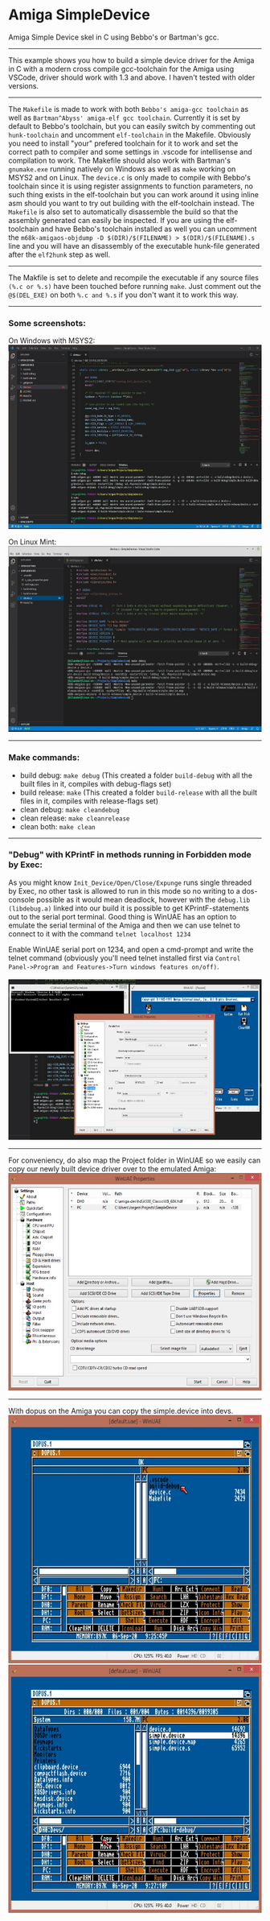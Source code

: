 # Amiga SimpleDevice
Amiga Simple Device skel in C using Bebbo's or Bartman's gcc.
***
This example shows you how to build a simple device driver for the Amiga in C with a modern cross compile gcc-toolchain for the Amiga using VSCode, driver should work with 1.3 and above. I haven't tested with older versions.
***
The `Makefile` is made to work with both `Bebbo's amiga-gcc toolchain` as well as `Bartman^Abyss' amiga-elf gcc toolchain`. Currently it is set by default to Bebbo's toolchain, but you can easily switch by commenting out `hunk-toolchain` and uncomment `elf-toolchain` in the Makefile. Obviously you need to install "your" prefered toolchain for it to work and set the correct path to compiler and some settings in .vscode for intellisense and compilation to work. The Makefile should also work with Bartman's `gnumake.exe` running natively on Windows as well as `make` working on MSYS2 and on Linux. The `device.c` is only made to compile with Bebbo's toolchain since it is using register assignments to function parameters, no such thing exists in the elf-toolchain but you can work around it using inline asm should you want to try out building with the elf-toolchain instead. The `Makefile` is also set to automatically disassemble the build so that the assembly generated can easily be inspected. If you are using the elf-toolchain and have Bebbo's toolchain installed as well you can uncomment the `m68k-amigaos-objdump -D $(DIR)/$(FILENAME) > $(DIR)/$(FILENAME).s` line and you will have an disassembly of the executable hunk-file generated after the `elf2hunk` step as well.
***
The Makfile is set to delete and recompile the executable if any source files `(%.c or %.s)` have been touched before running `make`. Just comment out the `@$(DEL_EXE)` on both `%.c and %.s` if you don't want it to work this way.
***
### Some screenshots:
On Windows with MSYS2: <br />
<a href="images/VSCode_on_windows_with_MSYS2.jpg">
<img src="images/VSCode_on_windows_with_MSYS2.jpg" width="577" height="366">
</a>
<br />

On Linux Mint: <br />
<a href="images/VSCode_on_linux.jpg">
<img src="images/VSCode_on_linux.jpg" width="577" height="369">
</a>

***

### Make commands:
* build debug: `make debug`  (This created a folder `build-debug` with all the built files in it, compiles with debug-flags set)
* build release: `make`  (This created a folder `build-release` with all the built files in it, compiles with release-flags set)
* clean debug: `make cleandebug`
* clean release: `make cleanrelease`
* clean both: `make clean`

***

### "Debug" with KPrintF in methods running in Forbidden mode by Exec:
As you might know `Init_Device/Open/Close/Expunge` runs single threaded by Exec, no other task is allowed to run in this mode so no writing to a dos-console possible as it would mean deadlock, however with the `debug.lib (libdebug.a)` linked into our build it is possible to get KPrintF-statements out to the serial port terminal. Good thing is WinUAE has an option to emulate the serial terminal of the Amiga and then we can use telnet to connect to it with the command `telnet localhost 1234`

Enable WinUAE serial port on 1234, and open a cmd-prompt and write the telnet command (obviously you'll need telnet installed first via `Control Panel->Program and Features->Turn windows features on/off)`.
<br />
<br />
<a href="images/telnet_to_WinUAE_emulated_serial_port.jpg">
<img src="images/telnet_to_WinUAE_emulated_serial_port.jpg" width="577" height="319">
</a>
***
For conveniency, do also map the Project folder in WinUAE so we easily can copy our newly built device driver over to the emulated Amiga:
<br />
<a href="images/project_folder_mapped_as_drive_in_WinUAE.jpg">
<img src="images/project_folder_mapped_as_drive_in_WinUAE.jpg" width="577" height="432">
</a>
***
With dopus on the Amiga you can copy the simple.device into devs.
<br />
<a href="images/project_folder_shown_in_dopus.jpg">
<img src="images/project_folder_shown_in_dopus.jpg" width="577" height="493">
</a>
<br />
<a href="images/copy_driver_to_devs_with_dopus.jpg">
<img src="images/copy_driver_to_devs_with_dopus.jpg" width="577" height="493">
  
